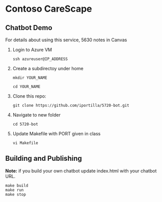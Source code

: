 # Contoso CareScape 

## Chatbot Demo

For details about using this service, 5630 notes in Canvas

1. Login to Azure VM
   
   `ssh azureuser@IP_ADDRESS`
   
3. Create a subdirectoy under home
   
   `mkdir YOUR_NAME`
   
   `cd YOUR_NAME`
   
5. Clone this repo:

   `git clone https://github.com/iportilla/5720-bot.git`
   
7. Navigate to new folder
   
   `cd 5720-bot`
   
9. Update Makefile with PORT given in class
    
   `vi Makefile`



## Building and Publishing

**Note:** if you build your own chatbot update index.html with your chatbot URL.


```
make build
make run
make stop
```
